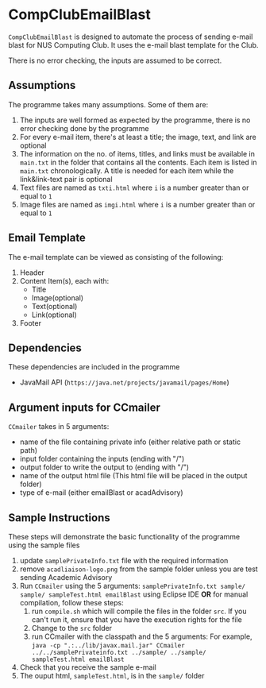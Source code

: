 # CompClubEmailBlast #

`CompClubEmailBlast` is designed to automate the process of sending e-mail blast for NUS Computing Club. It uses the e-mail blast template for the Club.

There is no error checking, the inputs are assumed to be correct.

## Assumptions ##

The programme takes many assumptions. Some of them are:

1. The inputs are well formed as expected by the programme, there is no error checking done by the programme
2. For every e-mail item, there's at least a title; the image, text, and link are optional
3. The information on the no. of items, titles, and links must be available in `main.txt` in the folder that contains all the contents. Each item is listed in `main.txt` chronologically. A title is needed for each item while the link&link-text pair is optional 
4. Text files are named as `txti.html` where `i` is a number greater than or equal to `1`
5. Image files are named as `imgi.html` where `i` is a number greater than or equal to `1`

## Email Template ##

The e-mail template can be viewed as consisting of the following:

1. Header
2. Content Item(s), each with:
   * Title
   * Image(optional)
   * Text(optional)
   * Link(optional)
3. Footer

## Dependencies ##

These dependencies are included in the programme

* JavaMail API (`https://java.net/projects/javamail/pages/Home`)

## Argument inputs for CCmailer ##

`CCmailer` takes in 5 arguments:
  * name of the file containing private info (either relative path or static path)
  * input folder containing the inputs (ending with "/")
  * output folder to write the output to (ending with "/")
  * name of the output html file (This html file will be placed in the output folder)
  * type of e-mail (either emailBlast or acadAdvisory)

## Sample Instructions ##

These steps will demonstrate the basic functionality of the programme using the sample files

1. update `samplePrivateInfo.txt` file with the required information
2. remove `acadliaison-logo.png` from the sample folder unless you are test sending Academic Advisory
3. Run `CCmailer` using the 5 arguments: `samplePrivateInfo.txt sample/ sample/ sampleTest.html emailBlast` using Eclipse IDE <b>OR</b> for manual compilation, follow these steps:
   1. run `compile.sh` which will compile the files in the folder `src`. If you can't run it, ensure that you have the execution rights for the file
   2. Change to the `src` folder
   3. run CCmailer with the classpath and the 5 arguments: For example, `java -cp ".:../lib/javax.mail.jar" CCmailer ../../samplePrivateinfo.txt ../sample/ ../sample/ sampleTest.html emailBlast`
4. Check that you receive the sample e-mail
5. The ouput html, `sampleTest.html`, is in the `sample/` folder
